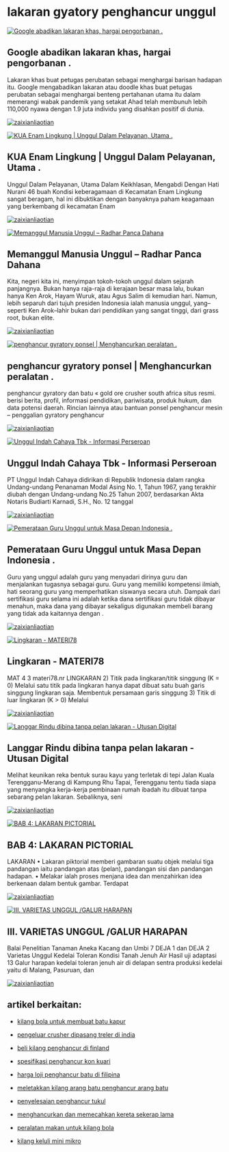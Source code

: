 # lakaran gyatory penghancur unggul
<a href="https://mnn.zoosnet.net/LR/Chatpre.aspx?id=MNN94995150&p=https://topgrinding.com/" target="_blank">![Google abadikan lakaran khas, hargai pengorbanan .](https://github.com/technlg/images/blob/main/4.jpg)</a>
## Google abadikan lakaran khas, hargai pengorbanan .
Lakaran khas buat petugas perubatan sebagai menghargai barisan hadapan itu. Google mengabadikan lakaran atau doodle khas buat petugas perubatan sebagai menghargai benteng pertahanan utama itu dalam memerangi wabak pandemik yang setakat Ahad telah membunuh lebih 110,000 nyawa dengan 1.9 juta individu yang disahkan positif di dunia.
<a href="https://mnn.zoosnet.net/LR/Chatpre.aspx?id=MNN94995150&p=https://topgrinding.com/" target="_blank"><img src="https://github.com/technlg/images/raw/main/chat11.jpg" alt="zaixianliaotian"/></a><a href="//whatsapp.shibangsoft.com/WhatsApp.php" ><img src="https://github.com/technlg/images/raw/main/chat11.png" alt=""></a>
<a href="https://mnn.zoosnet.net/LR/Chatpre.aspx?id=MNN94995150&p=https://topgrinding.com/" target="_blank">![KUA Enam Lingkung | Unggul Dalam Pelayanan, Utama .](https://github.com/technlg/images/blob/main/6.jpg)</a>
## KUA Enam Lingkung | Unggul Dalam Pelayanan, Utama .
Unggul Dalam Pelayanan, Utama Dalam Keikhlasan, Mengabdi Dengan Hati Nurani 46 buah Kondisi keberagamaan di Kecamatan Enam Lingkung sangat beragam, hal ini dibuktikan dengan banyaknya paham keagamaan yang berkembang di kecamatan Enam 
<a href="https://mnn.zoosnet.net/LR/Chatpre.aspx?id=MNN94995150&p=https://topgrinding.com/" target="_blank"><img src="https://github.com/technlg/images/raw/main/chat11.jpg" alt="zaixianliaotian"/></a><a href="//whatsapp.shibangsoft.com/WhatsApp.php" ><img src="https://github.com/technlg/images/raw/main/chat11.png" alt=""></a>
<a href="https://mnn.zoosnet.net/LR/Chatpre.aspx?id=MNN94995150&p=https://topgrinding.com/" target="_blank">![Memanggul Manusia Unggul – Radhar Panca Dahana](https://github.com/technlg/images/blob/main/58.jpg)</a>
## Memanggul Manusia Unggul – Radhar Panca Dahana
Kita, negeri kita ini, menyimpan tokoh-tokoh unggul dalam sejarah panjangnya. Bukan hanya raja-raja di kerajaan besar masa lalu, bukan hanya Ken Arok, Hayam Wuruk, atau Agus Salim di kemudian hari. Namun, lebih separuh dari tujuh presiden Indonesia ialah manusia unggul, yang–seperti Ken Arok–lahir bukan dari pendidikan yang sangat tinggi, dari grass root, bukan elite.
<a href="https://mnn.zoosnet.net/LR/Chatpre.aspx?id=MNN94995150&p=https://topgrinding.com/" target="_blank"><img src="https://github.com/technlg/images/raw/main/chat11.jpg" alt="zaixianliaotian"/></a><a href="//whatsapp.shibangsoft.com/WhatsApp.php" ><img src="https://github.com/technlg/images/raw/main/chat11.png" alt=""></a>
<a href="https://mnn.zoosnet.net/LR/Chatpre.aspx?id=MNN94995150&p=https://topgrinding.com/" target="_blank">![penghancur gyratory ponsel | Menghancurkan peralatan .](https://github.com/technlg/images/blob/main/7.jpg)</a>
## penghancur gyratory ponsel | Menghancurkan peralatan .
penghancur gyratory dan batu « gold ore crusher south africa situs resmi. berisi berita, profil, informasi pendidikan, pariwisata, produk hukum, dan data potensi daerah. Rincian lainnya atau bantuan ponsel penghancur mesin – penggalian gyratory penghancur 
<a href="https://mnn.zoosnet.net/LR/Chatpre.aspx?id=MNN94995150&p=https://topgrinding.com/" target="_blank"><img src="https://github.com/technlg/images/raw/main/chat11.jpg" alt="zaixianliaotian"/></a><a href="//whatsapp.shibangsoft.com/WhatsApp.php" ><img src="https://github.com/technlg/images/raw/main/chat11.png" alt=""></a>
<a href="https://mnn.zoosnet.net/LR/Chatpre.aspx?id=MNN94995150&p=https://topgrinding.com/" target="_blank">![Unggul Indah Cahaya Tbk - Informasi Perseroan](https://github.com/technlg/images/blob/main/64.jpg)</a>
## Unggul Indah Cahaya Tbk - Informasi Perseroan
PT Unggul Indah Cahaya didirikan di Republik Indonesia dalam rangka Undang-undang Penanaman Modal Asing No. 1, Tahun 1967, yang terakhir diubah dengan Undang-undang No.25 Tahun 2007, berdasarkan Akta Notaris Budiarti Karnadi, S.H., No. 12 tanggal
<a href="https://mnn.zoosnet.net/LR/Chatpre.aspx?id=MNN94995150&p=https://topgrinding.com/" target="_blank"><img src="https://github.com/technlg/images/raw/main/chat11.jpg" alt="zaixianliaotian"/></a><a href="//whatsapp.shibangsoft.com/WhatsApp.php" ><img src="https://github.com/technlg/images/raw/main/chat11.png" alt=""></a>
<a href="https://mnn.zoosnet.net/LR/Chatpre.aspx?id=MNN94995150&p=https://topgrinding.com/" target="_blank">![Pemerataan Guru Unggul untuk Masa Depan Indonesia .](https://github.com/technlg/images/blob/main/10.jpg)</a>
## Pemerataan Guru Unggul untuk Masa Depan Indonesia .
Guru yang unggul adalah guru yang menyadari dirinya guru dan menjalankan tugasnya sebagai guru. Guru yang memiliki kompetensi ilmiah, hati seorang guru yang memperhatikan siswanya secara utuh. Dampak dari sertifikasi guru selama ini adalah ketika dana sertifikasi guru tidak dibayar menahun, maka dana yang dibayar sekaligus digunakan membeli barang yang tidak ada kaitannya dengan .
<a href="https://mnn.zoosnet.net/LR/Chatpre.aspx?id=MNN94995150&p=https://topgrinding.com/" target="_blank"><img src="https://github.com/technlg/images/raw/main/chat11.jpg" alt="zaixianliaotian"/></a><a href="//whatsapp.shibangsoft.com/WhatsApp.php" ><img src="https://github.com/technlg/images/raw/main/chat11.png" alt=""></a>
<a href="https://mnn.zoosnet.net/LR/Chatpre.aspx?id=MNN94995150&p=https://topgrinding.com/" target="_blank">![Lingkaran - MATERI78](https://github.com/technlg/images/blob/main/21.jpg)</a>
## Lingkaran - MATERI78
MAT 4 3 materi78.nr LINGKARAN 2) Titik pada lingkaran/titik singgung (K = 0) Melalui satu titik pada lingkaran hanya dapat dibuat satu buah garis singgung lingkaran saja. Membentuk persamaan garis singgung 3) Titik di luar lingkaran (K > 0) Melalui
<a href="https://mnn.zoosnet.net/LR/Chatpre.aspx?id=MNN94995150&p=https://topgrinding.com/" target="_blank"><img src="https://github.com/technlg/images/raw/main/chat11.jpg" alt="zaixianliaotian"/></a><a href="//whatsapp.shibangsoft.com/WhatsApp.php" ><img src="https://github.com/technlg/images/raw/main/chat11.png" alt=""></a>
<a href="https://mnn.zoosnet.net/LR/Chatpre.aspx?id=MNN94995150&p=https://topgrinding.com/" target="_blank">![Langgar Rindu dibina tanpa pelan lakaran - Utusan Digital](https://github.com/technlg/images/blob/main/63.jpg)</a>
## Langgar Rindu dibina tanpa pelan lakaran - Utusan Digital
Melihat keunikan reka bentuk surau kayu yang terletak di tepi Jalan Kuala Terengganu-Merang di Kampung Rhu Tapai, Terengganu tentu tiada siapa yang menyangka kerja-kerja pembinaan rumah ibadah itu dibuat tanpa sebarang pelan lakaran. Sebaliknya, seni 
<a href="https://mnn.zoosnet.net/LR/Chatpre.aspx?id=MNN94995150&p=https://topgrinding.com/" target="_blank"><img src="https://github.com/technlg/images/raw/main/chat11.jpg" alt="zaixianliaotian"/></a><a href="//whatsapp.shibangsoft.com/WhatsApp.php" ><img src="https://github.com/technlg/images/raw/main/chat11.png" alt=""></a>
<a href="https://mnn.zoosnet.net/LR/Chatpre.aspx?id=MNN94995150&p=https://topgrinding.com/" target="_blank">![BAB 4: LAKARAN PICTORIAL](https://github.com/technlg/images/blob/main/44.jpg)</a>
## BAB 4: LAKARAN PICTORIAL
LAKARAN • Lakaran piktorial memberi gambaran suatu objek melalui tiga pandangan iaitu pandangan atas (pelan), pandangan sisi dan pandangan hadapan. • Melakar ialah proses menjana idea dan menzahirkan idea berkenaan dalam bentuk gambar. Terdapat
<a href="https://mnn.zoosnet.net/LR/Chatpre.aspx?id=MNN94995150&p=https://topgrinding.com/" target="_blank"><img src="https://github.com/technlg/images/raw/main/chat11.jpg" alt="zaixianliaotian"/></a><a href="//whatsapp.shibangsoft.com/WhatsApp.php" ><img src="https://github.com/technlg/images/raw/main/chat11.png" alt=""></a>
<a href="https://mnn.zoosnet.net/LR/Chatpre.aspx?id=MNN94995150&p=https://topgrinding.com/" target="_blank">![III. VARIETAS UNGGUL /GALUR HARAPAN](https://github.com/technlg/images/blob/main/55.jpg)</a>
## III. VARIETAS UNGGUL /GALUR HARAPAN
Balai Penelitian Tanaman Aneka Kacang dan Umbi 7 DEJA 1 dan DEJA 2 Varietas Unggul Kedelai Toleran Kondisi Tanah Jenuh Air Hasil uji adaptasi 13 Galur harapan kedelai toleran jenuh air di delapan sentra produksi kedelai yaitu di Malang, Pasuruan, dan
<a href="https://mnn.zoosnet.net/LR/Chatpre.aspx?id=MNN94995150&p=https://topgrinding.com/" target="_blank"><img src="https://github.com/technlg/images/raw/main/chat11.jpg" alt="zaixianliaotian"/></a><a href="//whatsapp.shibangsoft.com/WhatsApp.php" ><img src="https://github.com/technlg/images/raw/main/chat11.png" alt=""></a>
## artikel berkaitan:
* [kilang bola untuk membuat batu kapur](kilang%20bola%20untuk%20membuat%20batu%20kapur.md)
* [pengeluar crusher dipasang treler di india](pengeluar%20crusher%20dipasang%20treler%20di%20india.md)
* [beli kilang penghancur di finland](beli%20kilang%20penghancur%20di%20finland.md)
* [spesifikasi penghancur kon kuari](spesifikasi%20penghancur%20kon%20kuari.md)
* [harga loji penghancur batu di filipina](harga%20loji%20penghancur%20batu%20di%20filipina.md)
* [meletakkan kilang arang batu penghancur arang batu](meletakkan%20kilang%20arang%20batu%20penghancur%20arang%20batu.md)
* [penyelesaian penghancur tukul](penyelesaian%20penghancur%20tukul.md)
* [menghancurkan dan memecahkan kereta sekerap lama](menghancurkan%20dan%20memecahkan%20kereta%20sekerap%20lama.md)
* [peralatan makan untuk kilang bola](peralatan%20makan%20untuk%20kilang%20bola.md)
* [kilang keluli mini mikro](kilang%20keluli%20mini%20mikro.md)

